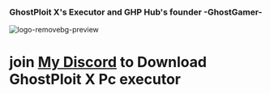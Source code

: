 ### GhostPloit X's Executor and GHP Hub's founder                                      -GhostGamer- 
![logo-removebg-preview](https://github.com/user-attachments/assets/d81e16cc-7de8-48a8-baa5-0bc202339a09)


# join [My Discord](https://discord.gg/WHVwWwhg) to Download GhostPloit X Pc executor
